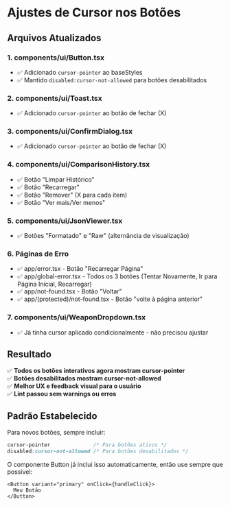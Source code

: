 # Ajustes de Cursor nos Botões

## Arquivos Atualizados

### 1. components/ui/Button.tsx
- ✅ Adicionado `cursor-pointer` ao baseStyles
- ✅ Mantido `disabled:cursor-not-allowed` para botões desabilitados

### 2. components/ui/Toast.tsx
- ✅ Adicionado `cursor-pointer` ao botão de fechar (X)

### 3. components/ui/ConfirmDialog.tsx
- ✅ Adicionado `cursor-pointer` ao botão de fechar (X)

### 4. components/ui/ComparisonHistory.tsx
- ✅ Botão "Limpar Histórico"
- ✅ Botão "Recarregar" 
- ✅ Botão "Remover" (X para cada item)
- ✅ Botão "Ver mais/Ver menos"

### 5. components/ui/JsonViewer.tsx
- ✅ Botões "Formatado" e "Raw" (alternância de visualização)

### 6. Páginas de Erro
- ✅ app/error.tsx - Botão "Recarregar Página"
- ✅ app/global-error.tsx - Todos os 3 botões (Tentar Novamente, Ir para Página Inicial, Recarregar)
- ✅ app/not-found.tsx - Botão "Voltar"
- ✅ app/(protected)/not-found.tsx - Botão "volte à página anterior"

### 7. components/ui/WeaponDropdown.tsx
- ✅ Já tinha cursor aplicado condicionalmente - não precisou ajustar

## Resultado

✅ **Todos os botões interativos agora mostram cursor-pointer**  
✅ **Botões desabilitados mostram cursor-not-allowed**  
✅ **Melhor UX e feedback visual para o usuário**  
✅ **Lint passou sem warnings ou erros**

## Padrão Estabelecido

Para novos botões, sempre incluir:
```css
cursor-pointer              /* Para botões ativos */
disabled:cursor-not-allowed /* Para botões desabilitados */
```

O componente Button já inclui isso automaticamente, então use sempre que possível:
```tsx
<Button variant="primary" onClick={handleClick}>
  Meu Botão
</Button>
```